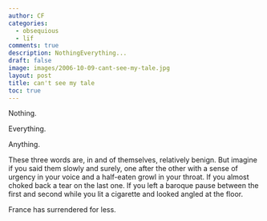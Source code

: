 ```yaml
---
author: CF
categories:
  - obsequious
  - lïf
comments: true
description: NothingEverything...
draft: false
image: images/2006-10-09-cant-see-my-tale.jpg
layout: post
title: can't see my tale
toc: true
---
```

    
Nothing.    
    
Everything.    
    
Anything.    
    
These three words are, in and of themselves, relatively benign. But imagine if you said them slowly and surely, one after the other with a sense of urgency in your voice and a half-eaten growl in your throat. If you almost choked back a tear on the last one. If you left a baroque pause between the first and second while you lit a cigarette and looked angled at the floor.    
    
France has surrendered for less.    
